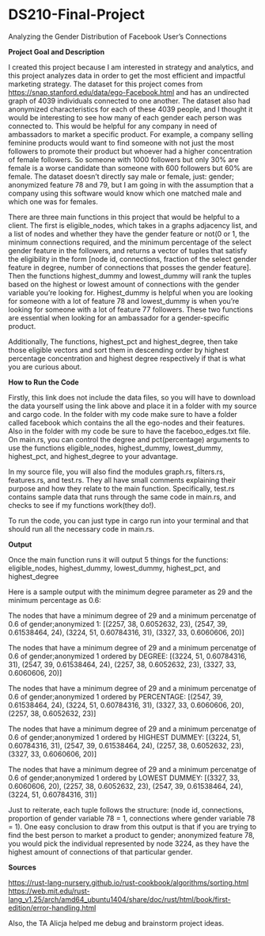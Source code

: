 # DS210-Final-Project
Analyzing the Gender Distribution of Facebook User’s Connections

**Project Goal and Description**

I created this project because I am interested in strategy and analytics, and this project analyzes data in order to get the most efficient and impactful marketing strategy. The dataset for this project comes from https://snap.stanford.edu/data/ego-Facebook.html and has an undirected graph of 4039 individuals connected to one another. The dataset also had anonymized characteristics for each of these 4039 people, and I thought it would be interesting to see how many of each gender each person was connected to. This would be helpful for any company in need of ambassadors to market a specific product. For example, a company selling feminine products would want to find someone with not just the most followers to promote their product but whoever had a higher concentration of female followers. So someone with 1000 followers but only 30% are female is a worse candidate than someone with 600 followers but 60% are female. The dataset doesn’t directly say male or female, just: gender; anonymized feature 78 and 79, but I am going in with the assumption that a company using this software would know which one matched male and which one was for females.

There are three main functions in this project that would be helpful to a client. The first is eligible_nodes, which takes in a graphs adjacency list, and a list of nodes and whether they have the gender feature or not(0 or 1, the minimum connections required, and the minimum percentage of the select gender feature in the followers, and returns a vector of tuples that satisfy the eligibility in the form [node id, connections, fraction of the select gender feature in degree, number of connections that posses the gender feature]. Then the functions highest_dummy and lowest_dummy will rank the tuples based on the highest or lowest amount of connections with the gender variable you’re looking for. Highest_dummy is helpful when you are looking for someone with a lot of feature 78 and lowest_dummy is when you’re looking for someone with a lot of feature 77 followers. These two functions are essential when looking for an ambassador for a gender-specific product.

Additionally, The functions, highest_pct and highest_degree, then take those eligible vectors and sort them in descending order by highest percentage concentration and highest degree respectively if that is what you are curious about.


**How to Run the Code**

Firstly, this link does not include the data files, so you will have to download the data yourself using the link above and place it in a folder with my source and cargo code. In the folder with my code make sure to have a folder called facebook which contains the all the ego-nodes and their features. Also in the folder with my code be sure to have the faceboo_edges.txt file. On main.rs, you can control the degree and pct(percentage) arguments to use the functions eligible_nodes, highest_dummy, lowest_dummy, highest_pct, and highest_degree to your advantage.

In my source file, you will also find the modules graph.rs, filters.rs, features.rs, and test.rs. They all have small comments explaining their purpose and how they relate to the main function. Specifically, test.rs contains sample data that runs through the same code in main.rs, and checks to see if my functions work(they do!). 

To run the code, you can just type in cargo run into your terminal and that should run all the necessary code in main.rs.

**Output**

Once the main function runs it will output 5 things for the functions: eligible_nodes, highest_dummy, lowest_dummy, highest_pct, and highest_degree

Here is a sample output with the minimum degree parameter as 29 and the minimum percentage as 0.6:

The nodes that have a minimum degree of 29 and a minimum percenatge of 0.6 of gender;anonymized 1:
 [(2257, 38, 0.6052632, 23), (2547, 39, 0.61538464, 24), (3224, 51, 0.60784316, 31), (3327, 33, 0.6060606, 20)]
 
The nodes that have a minimum degree of 29 and a minimum percenatge of 0.6 of gender;anonymized 1 ordered by DEGREE:
[(3224, 51, 0.60784316, 31), (2547, 39, 0.61538464, 24), (2257, 38, 0.6052632, 23), (3327, 33, 0.6060606, 20)]

The nodes that have a minimum degree of 29 and a minimum percenatge of 0.6 of gender;anonymized 1 ordered by PERCENTAGE:
[(2547, 39, 0.61538464, 24), (3224, 51, 0.60784316, 31), (3327, 33, 0.6060606, 20), (2257, 38, 0.6052632, 23)]

The nodes that have a minimum degree of 29 and a minimum percenatge of 0.6 of gender;anonymized 1 ordered by HIGHEST DUMMEY:
[(3224, 51, 0.60784316, 31), (2547, 39, 0.61538464, 24), (2257, 38, 0.6052632, 23), (3327, 33, 0.6060606, 20)]

The nodes that have a minimum degree of 29 and a minimum percenatge of 0.6 of gender;anonymized 1 ordered by LOWEST DUMMEY:
[(3327, 33, 0.6060606, 20), (2257, 38, 0.6052632, 23), (2547, 39, 0.61538464, 24), (3224, 51, 0.60784316, 31)]

Just to reiterate, each tuple follows the structure: (node id, connections, proportion of gender variable 78 = 1, connections where gender variable 78 = 1). One easy conclusion to draw from this output is that if you are trying to find the best person to market a product to gender; anonymized feature 78, you would pick the individual represented by node 3224, as they have the highest amount of connections of that particular gender.

**Sources**

https://rust-lang-nursery.github.io/rust-cookbook/algorithms/sorting.html
https://web.mit.edu/rust-lang_v1.25/arch/amd64_ubuntu1404/share/doc/rust/html/book/first-edition/error-handling.html

Also, the TA Alicja helped me debug and brainstorm project ideas.
